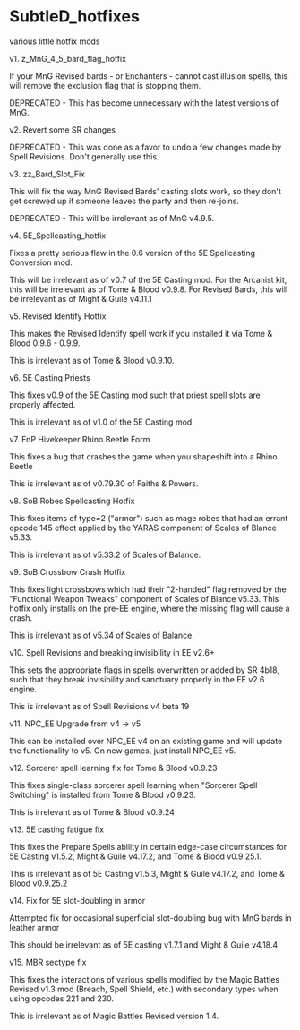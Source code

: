 # SubtleD_hotfixes
 various little hotfix mods

v1. z_MnG_4_5_bard_flag_hotfix

If your MnG Revised bards - or Enchanters - cannot cast illusion spells, this will remove the exclusion flag that is stopping them.

DEPRECATED - This has become unnecessary with the latest versions of MnG.

v2. Revert some SR changes

DEPRECATED - This was done as a favor to undo a few changes made by Spell Revisions. Don't generally use this.

v3. zz_Bard_Slot_Fix

This will fix the way MnG Revised Bards' casting slots work, so they don't get screwed up if someone leaves the party and then re-joins.

DEPRECATED - This will be irrelevant as of MnG v4.9.5. 

v4. 5E_Spellcasting_hotfix

Fixes a pretty serious flaw in the 0.6 version of the 5E Spellcasting Conversion mod. 

This will be irrelevant as of v0.7 of the 5E Casting mod.
For the Arcanist kit, this will be irrelevant as of Tome & Blood v0.9.8.
For Revised Bards, this will be irrelevant as of Might & Guile v4.11.1

v5. Revised Identify Hotfix

This makes the Revised Identify spell work if you installed it via Tome & Blood 0.9.6 - 0.9.9.

This is irrelevant as of Tome & Blood v0.9.10.

v6. 5E Casting Priests

This fixes v0.9 of the 5E Casting mod such that priest spell slots are properly affected.

This is irrelevant as of v1.0 of the 5E Casting mod.

v7. FnP Hivekeeper Rhino Beetle Form

This fixes a bug that crashes the game when you shapeshift into a Rhino Beetle

This is irrelevant as of v0.79.30 of Faiths & Powers.

v8. SoB Robes Spellcasting Hotfix

This fixes items of type=2 ("armor") such as mage robes that had an errant opcode 145 effect applied by the YARAS component of Scales of Blance v5.33.

This is irrelevant as of v5.33.2 of Scales of Balance.

v9. SoB Crossbow Crash Hotfix

This fixes light crossbows which had their "2-handed" flag removed by the "Functional Weapon Tweaks" component of Scales of Blance v5.33. This hotfix only installs on the pre-EE engine, where the missing flag will cause a crash.

This is irrelevant as of v5.34 of Scales of Balance.

v10. Spell Revisions and breaking invisibility in EE v2.6+

This sets the appropriate flags in spells overwritten or added by SR 4b18, such that they break invisibility and sanctuary properly in the EE v2.6 engine.

This is irrelevant as of Spell Revisions v4 beta 19

v11. NPC_EE Upgrade from v4 -> v5

This can be installed over NPC_EE v4 on an existing game and will update the functionality to v5. On new games, just install NPC_EE v5.

v12. Sorcerer spell learning fix for Tome & Blood v0.9.23

This fixes single-class sorcerer spell learning when "Sorcerer Spell Switching" is installed from Tome & Blood v0.9.23.

This is irrelevant as of Tome & Blood v0.9.24

v13. 5E casting fatigue fix

This fixes the Prepare Spells ability in certain edge-case circumstances for 5E Casting v1.5.2, Might & Guile v4.17.2, and Tome & Blood v0.9.25.1.

This is irrelevant as of 5E Casting v1.5.3, Might & Guile v4.17.2, and Tome & Blood v0.9.25.2

v14. Fix for 5E slot-doubling in armor

Attempted fix for occasional superficial slot-doubling bug with MnG bards in leather armor

This should be irrelevant as of 5E casting v1.7.1 and Might & Guile v4.18.4

v15. MBR sectype fix

This fixes the interactions of various spells modified by the Magic Battles Revised v1.3 mod (Breach, Spell Shield, etc.) with secondary types when using opcodes 221 and 230.

This is irrelevant as of Magic Battles Revised version 1.4.
